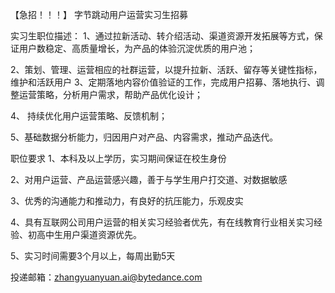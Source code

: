 【急招！！！】
字节跳动用户运营实习生招募

实习生职位描述： 
1、通过拉新活动、转介绍活动、渠道资源开发拓展等方式，保证用户数稳定、高质量增长，为产品的体验沉淀优质的用户池；

2、策划、管理、运营相应的社群运营，以提升拉新、活跃、留存等关键性指标，维护和活跃用户
3、定期落地内容价值验证的工作，完成用户招募、落地执行、调整运营策略，分析用户需求，帮助产品优化设计；

4、 持续优化用户运营策略、反馈机制； 

5、基础数据分析能力，归因用户对产品、内容需求，推动产品迭代。 

职位要求 
1、本科及以上学历，实习期间保证在校生身份

 2、对用户运营、产品运营感兴趣，善于与学生用户打交道、对数据敏感 

3、优秀的沟通能力和推动力，有良好的抗压能力，乐观皮实 

4、具有互联网公司用户运营的相关实习经验者优先，有在线教育行业相关实习经验、初高中生用户渠道资源优先。

5、实习时间需要3个月以上，每周出勤5天

投递邮箱：zhangyuanyuan.ai@bytedance.com